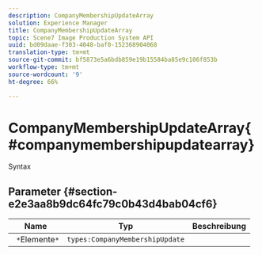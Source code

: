 ```yaml
---
description: CompanyMembershipUpdateArray
solution: Experience Manager
title: CompanyMembershipUpdateArray
topic: Scene7 Image Production System API
uuid: bd09daae-f303-4048-baf0-152368904068
translation-type: tm+mt
source-git-commit: bf5873e5a6bdb859e19b15584ba85e9c106f853b
workflow-type: tm+mt
source-wordcount: '9'
ht-degree: 66%

---
```



# CompanyMembershipUpdateArray{#companymembershipupdatearray}

Syntax

## Parameter {#section-e2e3aa8b9dc64fc79c0b43d4bab04cf6}

| Name | Typ | Beschreibung |
|---|---|---|
| ` *`Elemente`*` | `types:CompanyMembershipUpdate` |  |

